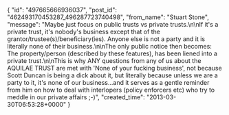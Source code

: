  {
   "id": "497665666936037",
   "post_id": "462493170453287_496287723740498",
   "from_name": "Stuart Stone",
   "message": "Maybe just focus on public trusts vs private trusts.\n\nIf it's a private trust, it's nobody's business except that of the grantor/trustee(s)/beneficiary(ies).  Anyone else is not a party and it is literally none of their business.\n\nThe only public notice then becomes: The property/person (described by these features), has been liened into a private trust.\n\nThis is why ANY questions from any of us about the AQUILAE TRUST are met with 'None of your fucking business', not because Scott Duncan is being a dick about it, but literally because unless we are a party to it, it's none of our business...and it serves as a gentle reminder from him on how to deal with interlopers (policy enforcers etc)  who try to meddle in our private affairs ;-)",
   "created_time": "2013-03-30T06:53:28+0000"
 }
